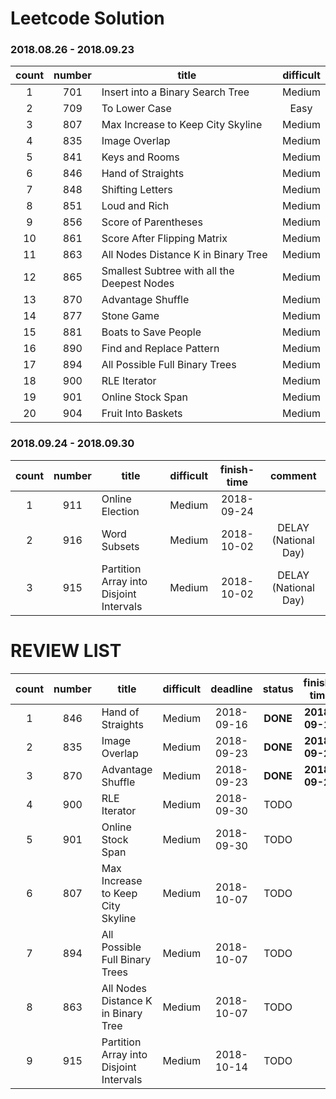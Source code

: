 # Leetcode Solution

### 2018.08.26 - 2018.09.23
count | number | title  | difficult                               
:-----:|:----:| ------ |:-----:                        
1 | 701 |   Insert into a Binary Search Tree |  Medium        
2 | 709 |    To Lower Case | Easy   
3 | 807 |   Max Increase to Keep City Skyline  | Medium
4 | 835 |   Image Overlap   | Medium
5 | 841 |  Keys and Rooms    | Medium
6 | 846 |  Hand of Straights   |  Medium        
7 | 848 |   Shifting Letters    | Medium   
8 | 851 |   Loud and Rich   | Medium
9 | 856 |  Score of Parentheses     | Medium
10 | 861 |   Score After Flipping Matrix  | Medium
11 | 863 |   All Nodes Distance K in Binary Tree  |  Medium        
12 | 865 |  Smallest Subtree with all the Deepest Nodes    | Medium   
13 | 870 |  Advantage Shuffle    | Medium
14 | 877 |  Stone Game    | Medium
15 | 881 |  Boats to Save People    | Medium
16 | 890 |  Find and Replace Pattern   |  Medium        
17 | 894 |  All Possible Full Binary Trees    | Medium   
18 | 900 |  RLE Iterator    | Medium
19 | 901 |  Online Stock Span     | Medium
20 | 904 |  Fruit Into Baskets    | Medium

### 2018.09.24 - 2018.09.30
count | number | title  | difficult   | finish-time   | comment                         
:-----:|:----:| ------ |:-----:   |:-----:   |:-----:                        
1 | 911 |   Online Election                             |  Medium  | 2018-09-24     |
2 | 916 |   Word Subsets                                |  Medium  | 2018-10-02     | DELAY (National Day)
3 | 915 |   Partition Array into Disjoint Intervals     |  Medium  | 2018-10-02     | DELAY (National Day)

# REVIEW LIST

count | number | title  | difficult  |  deadline | status  | finish-time                             
:-----:|:----:| ------ |:-----:| :-----:| :-----:|  :-----:| 
1 |  846 |  Hand of Straights                       | Medium    | 2018-09-16 | **DONE** |   **2018-09-16**
2 |  835 |   Image Overlap                          | Medium    | 2018-09-23 | **DONE** |   **2018-09-23**
3 |  870 |  Advantage Shuffle                       | Medium    | 2018-09-23 | **DONE** |   **2018-09-23**
4 |  900 |  RLE Iterator                            | Medium    | 2018-09-30 | TODO |
5 |  901 |  Online Stock Span                       | Medium    | 2018-09-30 | TODO |
6 |  807 |   Max Increase to Keep City Skyline      | Medium    | 2018-10-07 | TODO |
7 |  894 |  All Possible Full Binary Trees          | Medium    | 2018-10-07 | TODO |
8 |  863 | All Nodes Distance K in Binary Tree      | Medium    | 2018-10-07 | TODO |
9 |  915 | Partition Array into Disjoint Intervals  | Medium    | 2018-10-14 | TODO |

